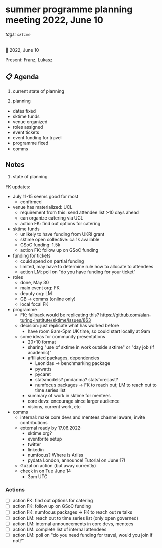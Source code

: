 # summer programme planning meeting 2022, June 10

###### tags: `sktime`

**:calendar:** 2022, June 10

Present: Franz, Lukasz


## :clipboard: Agenda

1. current state of planning

2. planning
* dates fixed
* sktime funds
* venue organized
* roles assigned
* event tickets
* event funding for travel
* programme fixed
* comms


## Notes

1. state of planning

FK updates:
* July 11-15 seems good for most
    * confirmed
* venue has materialized: UCL
    * requirement from this: send attendee list >10 days ahead
    * can organize catering via UCL
    * action FK: find out options for catering
* sktime funds
    * unlikely to have funding from UKRI grant
    * sktime open collective: ca 1k available
    * GSoC funding: 1.5k
    * action FK: follow up on GSoC funding
* funding for tickets
    * could spend on partial funding
    * limited, may have to determine rule how to allocate to attendees
    * action LM: poll on "do you have funding for your ticket"
* roles
    * done, May 30
    * main event org: FK
    * deputy org: LM
    * GB -> comms (online only)
    * local focal FK
* programme
    * FK: fallback would be replicating this? https://github.com/alan-turing-institute/sktime/issues/863
    * decision: just replicate what has worked before
        * have room 9am-5pm UK time, so could start locally at 9am
    * some ideas for community presentations
        * 20+10 format
        * sharing "use of sktime in work outside sktime" or "day job (if academic)"
        * affiliated packages, dependencies
            * Leonidas -> benchmarking package
            * pywatts
            * pycaret
            * statsmodels? pmdarima? statsforecast?
            * numfocus packages -> FK to reach out; LM to reach out to time series list
        * summary of work in sktime for mentees
        * core devs: encourage since larger audience
        * visions, current work, etc
* comms
    * internal: make core devs and mentees channel aware; invite contributions
    * external ready by 17.06.2022:
        * sktime.org?
        * eventbrite setup
        * twitter
        * linkedin
        * numfocus? Where is Arliss
        * pydata London, announce! Tutorial on June 17!
    * Guzal on action (but away currently)
    * check in on Tue June 14
        * 3pm UTC


### Actions

* [ ] action FK: find out options for catering
* [ ] action FK: follow up on GSoC funding
* [ ] action FK: numfocus packages -> FK to reach out re talks
* [ ] action LM: reach out to time series list (only open governed)
* [ ] action LM: internal announcements in core devs, mentees
* [ ] action LM: complete list of internal attendees
* [ ] action LM: poll on "do you need funding for travel, would you join if not?"
